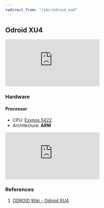 ```yaml
---
redirect_from: "/sbc/odroid_xu4"
---
```


## Odroid XU4

![Odroid XU4](https://wiki.odroid.com/lib/exe/fetch.php?tok=ad1940&media=https%3A%2F%2Fdn.odroid.com%2Fhomebackup%2F%2F201506171531272562.jpg)

### Hardware

#### Processor

- CPU: [Exynos 5422](exynos_5422)
- Architecture: **ARM**

![Exynos 5422 structure](https://wiki.odroid.com/lib/exe/fetch.php?w=900&tok=effd4c&media=https%3A%2F%2Fdn.odroid.com%2Fhomebackup%2F201506191222574523.png)


### References

1. [ODROID Wiki - Odroid XU4](https://wiki.odroid.com/odroid-xu4/odroid-xu4)